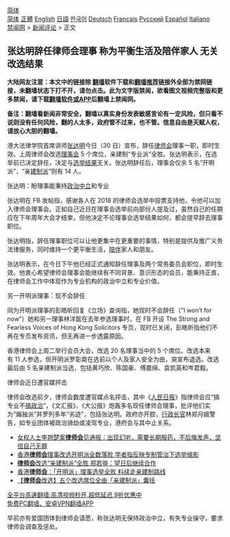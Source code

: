  <!-- 面包屑导航 --> <div class="breadcrumb"><!-- GTranslate: https://gtranslate.io/ -->  <div class="switcher notranslate">  <div class="selected">  <a href="#" onclick="return false;"> 简体</a>  </div>  <div class="option">  <a href="https://www.bannedbook.org" onclick="doGTranslate('zh-CN|zh-CN');jQuery('div.switcher div.selected a').html(jQuery(this).html());return false;" title="简体中文" class="nturl selected"> 简体</a>  <a href="https://www.bannedbook.org/zh-tw/" onclick="doGTranslate('zh-CN|zh-TW');jQuery('div.switcher div.selected a').html(jQuery(this).html());return false;" title="繁體中文" class="nturl"> 正體</a>  <a href="https://www.bannedbook.org/en/" onclick="doGTranslate('zh-CN|en');jQuery('div.switcher div.selected a').html(jQuery(this).html());return false;" title="English" class="nturl"> English</a>  <a href="https://www.bannedbook.org/ja/" onclick="doGTranslate('zh-CN|ja');jQuery('div.switcher div.selected a').html(jQuery(this).html());return false;" title="日本語" class="nturl"> 日語</a>  <a href="https://www.bannedbook.org/ko/" onclick="doGTranslate('zh-CN|ko');jQuery('div.switcher div.selected a').html(jQuery(this).html());return false;" title="한국어" class="nturl"> 한국어</a>  <a href="https://www.bannedbook.org/de/" onclick="doGTranslate('zh-CN|de');jQuery('div.switcher div.selected a').html(jQuery(this).html());return false;" title="Deutsch" class="nturl"> Deutsch</a>  <a href="https://www.bannedbook.org/fr/" onclick="doGTranslate('zh-CN|fr');jQuery('div.switcher div.selected a').html(jQuery(this).html());return false;" title="Français" class="nturl"> Français</a>  <a href="https://www.bannedbook.org/ru/" onclick="doGTranslate('zh-CN|ru');jQuery('div.switcher div.selected a').html(jQuery(this).html());return false;" title="Русский" class="nturl"> Русский</a>  <a href="https://www.bannedbook.org/es/" onclick="doGTranslate('zh-CN|es');jQuery('div.switcher div.selected a').html(jQuery(this).html());return false;" title="Español" class="nturl"> Español</a>  <a href="https://www.bannedbook.org/it/" onclick="doGTranslate('zh-CN|it');jQuery('div.switcher div.selected a').html(jQuery(this).html());return false;" title="Italiano" class="nturl"> Italiano</a>  </div>  </div>      <div class='breadcrumb-sub'><!-- Breadcrumb NavXT 6.3.0 --> <a href="https://www.bannedbook.org/" class="home">禁闻网</a> &gt; <a href="https://www.bannedbook.org/bnews/comments/" class="category">新闻评论</a> &gt; 正文</div></div><h2>张达明辞任律师会理事 称为平衡生活及陪伴家人 无关改选结果</h2> <p class="notice"><b>大陆网友注意：本文中的链接除 <a href="https://github.com/bannedbook/fanqiang" >翻墙</a>软件下载和<a href="https://github.com/killgcd/justmysocks/blob/master/README.md">翻墙推荐</a>链接外全部为禁网链接，未翻墙状态下打不开，请勿点击。此为文字版禁闻，欲看图文视频完整版和更多禁闻，请下载<a href="https://github.com/bannedbook/fanqiang">翻墙软件或APP</a>后翻墙上禁闻网。</p><p>备注：翻墙看新闻非常安全，翻墙以真实身份发表敏感言论有一定风险，但只看不说则没有任何风险，翻的人太多，政府管不过来，也不管。信息自由是天赋人权，请放心大胆的翻墙。</b></p>  <div class="entry">  <p>港大法律学院首席讲师<a href="https://www.bannedbook.org/bnews/tag/%E5%BC%A0%E8%BE%BE%E6%98%8E/" class="st_tag internal_tag" rel="tag" title="标签 张达明 下的日志">张达明</a>今日（30 日）宣布，辞任<a href="https://www.bannedbook.org/bnews/tag/%E5%BE%8B%E5%B8%88%E4%BC%9A/" class="st_tag internal_tag" rel="tag" title="标签 律师会 下的日志">律师会</a>理事一职，即时生效。上周律师会改选<a href="https://www.bannedbook.org/bnews/tag/%E7%90%86%E4%BA%8B%E4%BC%9A/" class="st_tag internal_tag" rel="tag" title="标签 理事会 下的日志">理事会</a> 5 个席位，亲建制“专业派”全胜。张达明表示，在选举前已决定辞任，决定与<a href="https://www.bannedbook.org/bnews/tag/%E9%80%89%E4%B8%BE%E7%BB%93%E6%9E%9C/" class="st_tag internal_tag" rel="tag" title="标签 选举结果 下的日志">选举结果</a>无关。张达明辞任后，理事会仅余 5 名“开明派”，“亲<a href="https://www.bannedbook.org/bnews/tag/%e5%bb%ba%e5%88%b6%e6%b4%be/" class="st_tag internal_tag" rel="tag" title="标签 建制派 下的日志">建制派</a>”则有 14 人。</p> <p>张达明：盼理事能秉持<a href="https://www.bannedbook.org/bnews/tag/%E6%94%BF%E6%B2%BB%E4%B8%AD%E7%AB%8B/" class="st_tag internal_tag" rel="tag" title="标签 政治中立 下的日志">政治中立</a>和专业</p> <p>张达明在 FB 发帖指，感谢各人在 2018 的律师会选举中投票支持他，令他可以加入律师会理事会。正如自己近日在理事会选举前向部份人提及过，虽然自己的任期应在下年周年大会才结束，但他决定不论理事会选举结果如何，都会提早辞去理事职位。</p>  <p>张达明指，辞任理事职位可以让他更集中在更重要的事情，特别是提供及推广义务法律服务，同时维持一个更平衡生活，<a href="https://www.bannedbook.org/bnews/tag/%E9%99%AA%E4%BC%B4/" class="st_tag internal_tag" rel="tag" title="标签 陪伴 下的日志">陪伴</a>家人和朋友。</p> <p>张达明表示，在今日下午他已经正式通知辞任理事及两个常务委员会职位，即时生效。他衷心希望律师会理事会能继续有不同背景、意识形态的会员，能秉持正直，在律师会工作中体现作为专业机构的政治中立和专业价值。</p> <p>另一开明派理事：现不会辞任</p>  <p>同为开明派理事的彭皓昕回复《立场》查询指，她现时不会辞任（”I won’t for now”）她和另一理事林洋鋐在去年参选理事时，在 FB 开设 The Strong and Fearless Voices of Hong Kong Solicitors 专页，现时已关闭，彭皓昕指他们不再在专页发布资讯，但无再进一步透露原因。</p> <p>香港律师会上周二举行会员大会，改选 20 名理事当中的 5 个席位。改选本来有 11 人参选，但开明派罗彰南在选前以个人及家人安全为由，突宣布退选。改选最后由 5 名亲建制派当选，包括黄巧欣、陈国豪、傅嘉绵、袁凯英和岑君毅。</p> <p>律师会近日遭官媒抨击</p>  <p>律师会改选前夕，律师会数度遭官媒点名抨击，其中《<span class='wp_keywordlink'><a href="https://www.bannedbook.org/forum2/topic109.html" title="透视人民日报" target="_blank">人民日报</a></span>》指律师会应“搞专业不<span class='wp_keywordlink'><a href="https://www.bannedbook.org/forum11/topic331.html" title="禁片：搞政治" target="_blank">搞政治</a></span>”，《文汇报》、《大公报》炮轰多名现任律师会理事，批评他们实为“煽独派”并罗列多年“劣迹”，包括张达明。政府亦开腔，<a href="https://www.bannedbook.org/bnews/tag/%e8%a1%8c%e6%94%bf%e9%95%bf%e5%ae%98/" class="st_tag internal_tag" rel="tag" title="标签 行政长官 下的日志">行政长官</a>林郑月娥警告，如专业团体被政治骑劫或凌驾专业，港府会与其中止关系。</p> <ul class='op-related-articles' title='相关阅读'> <li><a href='https://www.bannedbook.org/bnews/weiquan/20210828/1615120.html' target='_blank'>女权人士李翘楚案<b>律师会</b>见通报&#65306;出现幻听&#65292;需要长期服药&#65292;不后悔发声&#65292;坚信自己无罪</a></li> <li><a href='https://www.bannedbook.org/bnews/cnnews/hknews/20210826/1613190.html' target='_blank'>香港<b>律师会</b>理事改选开明派全数落败 学者指反映专制管治下选举缩影</a></li> <li><a href='https://www.bannedbook.org/bnews/comments/20210825/1612932.html' target='_blank'><b>律师会</b>改选“亲建制派”全胜 郑若骅：望日后继续合作</a></li> <li><a href='https://www.bannedbook.org/bnews/headline/20210825/1612908.html' target='_blank'>香港<b>律师会</b>：「开明派」理事选举全败 料续走亲建制路线</a></li> <li><a href='https://www.bannedbook.org/bnews/headline/20210825/1612523.html' target='_blank'>【<b>律师会</b>改选】五个改选席位全由「亲建制派」囊括</a></li> </ul> <p class="texttj"> <a href="https://github.com/bannedbook/fanqiang/wiki/V2ray%E6%9C%BA%E5%9C%BA" target="_blank">全平台高速翻墙:高清视频秒开,超低延迟,9折优惠中</a><br/> <a href="https://github.com/bannedbook/fanqiang/wiki/%E7%A6%81%E9%97%BB%E7%BD%91%E5%AE%89%E5%8D%93%E7%BF%BB%E5%A2%99%E6%96%B0%E9%97%BBAPP" target="_blank">免费PC翻墙、安卓VPN翻墙APP</a></p><p>早前亦有爱国团体到律师会请愿，称张达明无保持政治中立，有失专业操守，要求律师会调查及惩处。</p> <a name='sharetosocial'></a>  <div style="margin-bottom:5px;padding-bottom:5px;clear:both"> <div id="archive-pix-1" class="banner-ads"> <!-- AuctionX Display platform tag START --> <div id="26318x728x90x621x_ADSLOT2" clicktrack="%%CLICK_URL_ESC%%"></div> <!-- AuctionX Display platform tag END --> </div> <div id="archive-pix-2" class="banner-ads"> <!-- AuctionX Display platform tag START --> <div id="26315x300x250x621x_ADSLOT2" clicktrack="%%CLICK_URL_ESC%%"></div> <!-- AuctionX Display platform tag END --> </div> </div>  <div id="archive-pix-1" class="banner-ads"> <!-- AuctionX Display platform tag START --> <div id="26318x728x90x621x_ADSLOT3" clicktrack="%%CLICK_URL_ESC%%"></div> <!-- AuctionX Display platform tag END --> </div> </div><!--END ENTRY--> 